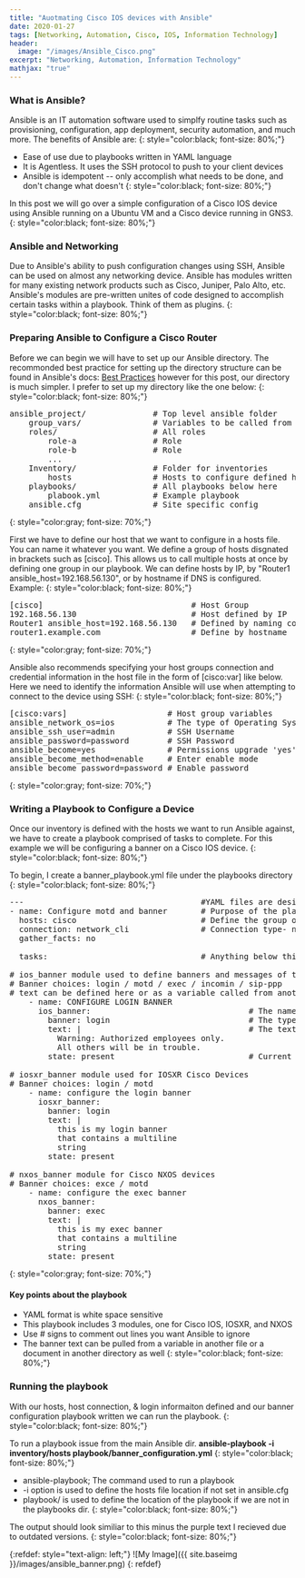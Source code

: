 ```yaml
---
title: "Auotmating Cisco IOS devices with Ansible"
date: 2020-01-27
tags: [Networking, Automation, Cisco, IOS, Information Technology]
header:
  image: "/images/Ansible_Cisco.png"
excerpt: "Networking, Automation, Information Technology"
mathjax: "true"
---
```


### What is Ansible?

Ansible is an IT automation software used to simplfy routine tasks such as provisioning, configuration, app deployment, security automation, and much more. The benefits of Ansible are:
{: style="color:black; font-size: 80%;"}

* Ease of use due to playbooks written in YAML language
* It is Agentless. It uses the SSH protocol to push to your client devices
* Ansible is idempotent -- only accomplish what needs to be done, and don't change what doesn't
{: style="color:black; font-size: 80%;"}

In this post we will go over a simple configuration of a Cisco IOS device using Ansible running on a Ubuntu VM and a Cisco device running in GNS3.
{: style="color:black; font-size: 80%;"}

### Ansible and Networking

Due to Ansible's ability to push configuration changes using SSH, Ansible can be used on almost any networking device. Ansible has modules written for many existing network products such as Cisco, Juniper, Palo Alto, etc. Ansible's modules are pre-written unites of code designed to accomplish certain tasks within a playbook. Think of them as plugins.
{: style="color:black; font-size: 80%;"}

### Preparing Ansible to Configure a Cisco Router

Before we can begin we will have to set up our Ansible directory. The recommonded best practice for setting up the directory structure can be found in Ansible's docs: <a href="https://docs.ansible.com/ansible/latest/user_guide/playbooks_best_practices.html">Best Practices</a> however for this post, our directory is much simpler. I prefer to set up my directory like the one below:
{: style="color:black; font-size: 80%;"}

<pre>
ansible_project/              # Top level ansible folder
    group_vars/               # Variables to be called from playbooks
    roles/                    # All roles
        role-a                # Role
        role-b                # Role
        ...
    Inventory/                # Folder for inventories
        hosts                 # Hosts to configure defined here
    playbooks/                # All playbooks below here
        plabook.yml           # Example playbook
    ansible.cfg               # Site specific config
</pre>
{: style="color:gray; font-size: 70%;"}

First we have to define our host that we want to configure in a hosts file. You can name it whatever you want. We define a group of hosts disgnated in brackets such as [cisco]. This allows us to call multiple hosts at once by defining one group in our playbook. We can define hosts by IP, by "Router1 ansible_host=192.168.56.130", or by hostname if DNS is configured. Example:
{: style="color:black; font-size: 80%;"}

<pre>
[cisco]                               # Host Group
192.168.56.130                        # Host defined by IP
Router1 ansible_host=192.168.56.130   # Defined by naming convention
router1.example.com                   # Define by hostname
</pre>
{: style="color:gray; font-size: 70%;"}


Ansible also recommends specifying your host groups connection and credential information in the host file in the form of [cisco:var] like below. Here we need to identify the information Ansible will use when attempting to connect to the device using SSH:
{: style="color:black; font-size: 80%;"}

<pre>
[cisco:vars]                     # Host group variables 
ansible_network_os=ios           # The type of Operating System
ansible_ssh_user=admin           # SSH Username
ansible_password=password        # SSH Password
ansible_become=yes               # Permissions upgrade 'yes' or 'no'
ansible_become_method=enable     # Enter enable mode
ansible_become_password=password # Enable password
</pre>
{: style="color:gray; font-size: 70%;"}

### Writing a Playbook to Configure a Device

Once our inventory is defined with the hosts we want to run Ansible against, we have to create a playbook comprised of tasks to complete.
For this example we will be configuring a banner on a Cisco IOS device.
{: style="color:black; font-size: 80%;"}

To begin, I  create a banner_playbook.yml file under the playbooks directory
{: style="color:black; font-size: 80%;"}
<pre>
---                                     #YAML files are designated by the 3 --- dashes
- name: Configure motd and banner       # Purpose of the playbook
  hosts: cisco                          # Define the group of [hosts] that exist in the inventory
  connection: network_cli               # Connection type- network_cli for IOS devices
  gather_facts: no    

  tasks:                                # Anything below this point are tasks to be run

# ios_banner module used to define banners and messages of the day on Cisco IOS devices
# Banner choices: login / motd / exec / incomin / sip-ppp
# text can be defined here or as a variable called from another place.
    - name: CONFIGURE LOGIN BANNER
      ios_banner:                                 # The name of the module to use
        banner: login                             # The type of banner such as login or exec
        text: |                                   # The text to be used for the banner
          Warning: Authorized employees only. 
          All others will be in trouble.
        state: present                            # Current existential state of the banner

# iosxr_banner module used for IOSXR Cisco Devices
# Banner choices: login / motd
    - name: configure the login banner
      iosxr_banner:
        banner: login
        text: |
          this is my login banner
          that contains a multiline
          string
        state: present

# nxos_banner module for Cisco NXOS devices
# Banner choices: exce / motd
    - name: configure the exec banner
      nxos_banner:
        banner: exec
        text: |
          this is my exec banner
          that contains a multiline
          string
        state: present
</pre>
{: style="color:gray; font-size: 70%;"}

#### Key points about the playbook
* YAML format is white space sensitive
* This playbook includes 3 modules, one for Cisco IOS, IOSXR, and NXOS
* Use # signs to comment out lines you want Ansible to ignore
* The banner text can be pulled from a variable in another file or a document in another directory as well
{: style="color:black; font-size: 80%;"}

### Running the playbook

With our hosts, host connection, & login informaiton defined and our banner configuration playbook written we can run the playbook.
{: style="color:black; font-size: 80%;"}

To run a playbook issue from the main Ansible dir. <b>ansible-playbook -i inventory/hosts playbook/banner_configuration.yml</b>
{: style="color:black; font-size: 80%;"}
* ansible-playbook; The command used to run a playbook
* -i option is used to define the hosts file location if not set in ansible.cfg
* playbook/ is used to define the location of the playbook if we are not in the playbooks dir.
{: style="color:black; font-size: 80%;"}

The output should look similiar to this minus the purple text I recieved due to outdated versions.
{: style="color:black; font-size: 80%;"}

{:refdef: style="text-align: left;"}
![My Image]({{ site.baseimg }}/images/ansible_banner.png)
{: refdef}
